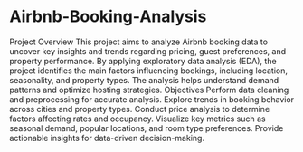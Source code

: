 # Airbnb-Booking-Analysis
Project Overview
This project aims to analyze Airbnb booking data to uncover key insights and trends regarding pricing, guest preferences, and property performance. By applying exploratory data analysis (EDA), the project identifies the main factors influencing bookings, including location, seasonality, and property types. The analysis helps understand demand patterns and optimize hosting strategies.
Objectives
Perform data cleaning and preprocessing for accurate analysis.
Explore trends in booking behavior across cities and property types.
Conduct price analysis to determine factors affecting rates and occupancy.
Visualize key metrics such as seasonal demand, popular locations, and room type preferences.
Provide actionable insights for data-driven decision-making.
